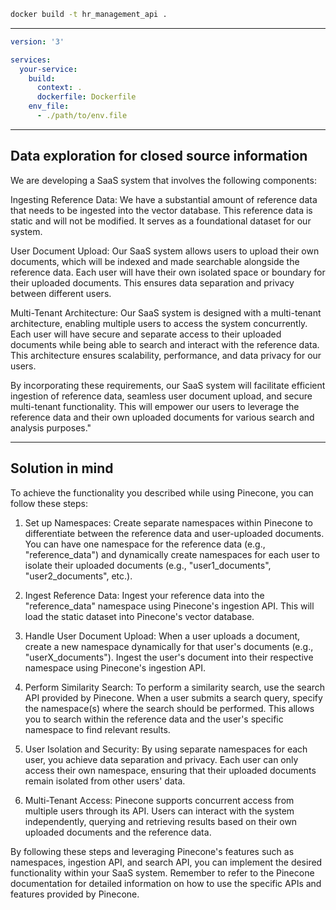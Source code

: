```sh
docker build -t hr_management_api .
```


---

```yaml
version: '3'

services:
  your-service:
    build:
      context: .
      dockerfile: Dockerfile
    env_file:
      - ./path/to/env.file
```



----

## Data exploration for closed source information
We are developing a SaaS system that involves the following components:

Ingesting Reference Data: We have a substantial amount of reference data that needs to be ingested into the vector database. This reference data is static and will not be modified. It serves as a foundational dataset for our system.

User Document Upload: Our SaaS system allows users to upload their own documents, which will be indexed and made searchable alongside the reference data. Each user will have their own isolated space or boundary for their uploaded documents. This ensures data separation and privacy between different users.

Multi-Tenant Architecture: Our SaaS system is designed with a multi-tenant architecture, enabling multiple users to access the system concurrently. Each user will have secure and separate access to their uploaded documents while being able to search and interact with the reference data. This architecture ensures scalability, performance, and data privacy for our users.

By incorporating these requirements, our SaaS system will facilitate efficient ingestion of reference data, seamless user document upload, and secure multi-tenant functionality. This will empower our users to leverage the reference data and their own uploaded documents for various search and analysis purposes."

---
Solution in mind
---
To achieve the functionality you described while using Pinecone, you can follow these steps:

1. Set up Namespaces: Create separate namespaces within Pinecone to differentiate between the reference data and user-uploaded documents. You can have one namespace for the reference data (e.g., "reference_data") and dynamically create namespaces for each user to isolate their uploaded documents (e.g., "user1_documents", "user2_documents", etc.).

2. Ingest Reference Data: Ingest your reference data into the "reference_data" namespace using Pinecone's ingestion API. This will load the static dataset into Pinecone's vector database.

3. Handle User Document Upload: When a user uploads a document, create a new namespace dynamically for that user's documents (e.g., "userX_documents"). Ingest the user's document into their respective namespace using Pinecone's ingestion API.

4. Perform Similarity Search: To perform a similarity search, use the search API provided by Pinecone. When a user submits a search query, specify the namespace(s) where the search should be performed. This allows you to search within the reference data and the user's specific namespace to find relevant results.

5. User Isolation and Security: By using separate namespaces for each user, you achieve data separation and privacy. Each user can only access their own namespace, ensuring that their uploaded documents remain isolated from other users' data.

6. Multi-Tenant Access: Pinecone supports concurrent access from multiple users through its API. Users can interact with the system independently, querying and retrieving results based on their own uploaded documents and the reference data.

By following these steps and leveraging Pinecone's features such as namespaces, ingestion API, and search API, you can implement the desired functionality within your SaaS system. Remember to refer to the Pinecone documentation for detailed information on how to use the specific APIs and features provided by Pinecone.
